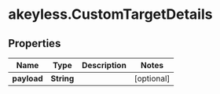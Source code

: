 # akeyless.CustomTargetDetails

## Properties

Name | Type | Description | Notes
------------ | ------------- | ------------- | -------------
**payload** | **String** |  | [optional] 


